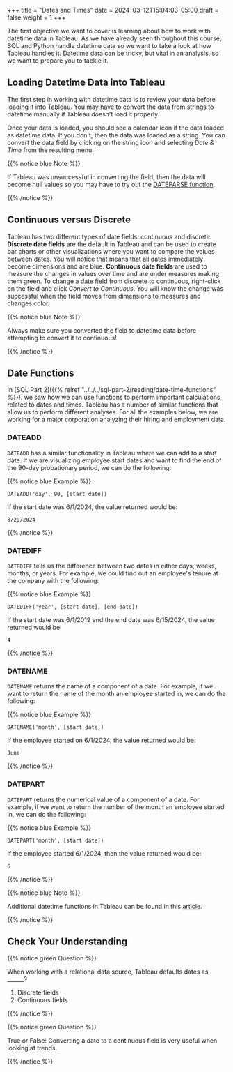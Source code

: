 +++
title = "Dates and Times"
date = 2024-03-12T15:04:03-05:00
draft = false
weight = 1
+++

The first objective we want to cover is learning about how to work with datetime data in Tableau. As we have already seen throughout this course, SQL and Python handle datetime data so we want to take a look at how Tableau handles it. Datetime data can be tricky, but vital in an analysis, so we want to prepare you to tackle it.

## Loading Datetime Data into Tableau

The first step in working with datetime data is to review your data before loading it into Tableau. You may have to convert the data from strings to datetime manually if Tableau doesn't load it properly. 

Once your data is loaded, you should see a calendar icon if the data loaded as datetime data. If you don't, then the data was loaded as a string. You can convert the data field by clicking on the string icon and selecting *Date & Time* from the resulting menu. 

{{% notice blue Note %}}

If Tableau was unsuccessful in converting the field, then the data will become null values so you may have to try out the [DATEPARSE function](https://help.tableau.com/current/pro/desktop/en-us/data_dateparse.htm?_gl=1*9plr4*_ga*MTY0NDMzMDU4Mi4xNzE1MTE1NDU0*_ga_8YLN0SNXVS*MTcxODIwODU2NS4zOS4xLjE3MTgyMDkxMzAuMC4wLjA.#dateparse).

{{% /notice %}}

## Continuous versus Discrete

Tableau has two different types of date fields: continuous and discrete. **Discrete date fields** are the default in Tableau and can be used to create bar charts or other visualizations where you want to compare the values between dates. You will notice that means that all dates immediately become dimensions and are blue. **Continuous date fields** are used to measure the changes in values over time and are under measures making them green. To change a date field from discrete to continuous, right-click on the field and click *Convert to Continuous*. You will know the change was successful when the field moves from dimensions to measures and changes color.

{{% notice blue Note %}}

Always make sure you converted the field to datetime data before attempting to convert it to continuous! 

{{% /notice %}}

## Date Functions

In [SQL Part 2]({{% relref "../../../sql-part-2/reading/date-time-functions" %}}), we saw how we can use functions to perform important calculations related to dates and times. Tableau has a number of similar functions that allow us to perform different analyses. For all the examples below, we are working for a major corporation analyzing their hiring and employment data.

### DATEADD

`DATEADD` has a similar functionality in Tableau where we can add to a start date. If we are visualizing employee start dates and want to find the end of the 90-day probationary period, we can do the following:

{{% notice blue Example %}}

`DATEADD('day', 90, [start date])`

If the start date was 6/1/2024, the value returned would be:

`8/29/2024`

{{% /notice %}}

### DATEDIFF

`DATEDIFF` tells us the difference between two dates in either days, weeks, months, or years. For example, we could find out an employee's tenure at the company with the following:

{{% notice blue Example %}}

`DATEDIFF('year', [start date], [end date])`

If the start date was 6/1/2019 and the end date was 6/15/2024, the value returned would be:

`4`

{{% /notice %}}

### DATENAME

`DATENAME` returns the name of a component of a date. For example, if we want to return the name of the month an employee started in, we can do the following:

{{% notice blue Example %}}

`DATENAME('month', [start date])`

If the employee started on 6/1/2024, the value returned would be:

`June`

{{% /notice %}}

### DATEPART

`DATEPART` returns the numerical value of a component of a date. For example, if we want to return the number of the month an employee started in, we can do the following:

{{% notice blue Example %}}

`DATEPART('month', [start date])`

If the employee started 6/1/2024, then the value returned would be:

`6`

{{% /notice %}}

{{% notice blue Note %}}

Additional datetime functions in Tableau can be found in this [article](https://help.tableau.com/current/pro/desktop/en-us/functions_functions_date.htm).

{{% /notice %}}

## Check Your Understanding

{{% notice green Question %}}

When working with a relational data source, Tableau defaults dates as ______?

1. Discrete fields
1. Continuous fields

{{% /notice %}}

<!-- discrete fields -->

{{% notice green Question %}}

True or False: Converting a date to a continuous field is very useful when looking at trends.

{{% /notice %}}

<!-- true -->
